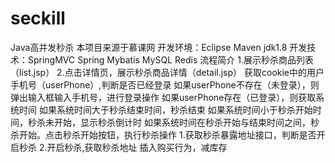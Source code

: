 # seckill
Java高并发秒杀
本项目来源于慕课网
开发环境：Eclipse Maven jdk1.8
开发技术：SpringMVC Spring Mybatis MySQL Redis 
流程简介
  1.展示秒杀商品列表（list.jsp）
  2.点击详情页，展示秒杀商品详情（detail.jsp）
	    获取cookie中的用户手机号（userPhone）,判断是否已经登录
			  如果userPhone不存在（未登录），则弹出输入框输入手机号，进行登录操作
			  如果userPhone存在（已登录），则获取系统时间
				  如果系统时间大于秒杀结束时间，秒杀结束
				  如果系统时间小于秒杀开始时间，秒杀未开始，显示秒杀倒计时
				  如果系统时间在秒杀开始与结束时间之间，秒杀开始。点击秒杀开始按钮，执行秒杀操作
					  1.获取秒杀暴露地址接口，判断是否开启秒杀
					  2.开启秒杀,获取秒杀地址
						    插入购买行为，减库存
  
